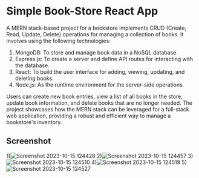 # Simple Book-Store React App
A MERN stack-based project for a bookstore implements CRUD (Create, Read, Update, Delete) operations for managing a collection of books. It involves using the following technologies:

1. MongoDB: To store and manage book data in a NoSQL database.
2. Express.js: To create a server and define API routes for interacting with the database.
3. React: To build the user interface for adding, viewing, updating, and deleting books.
4. Node.js: As the runtime environment for the server-side operations.

Users can create new book entries, view a list of all books in the store, update book information, and delete books that are no longer needed. The project showcases how the MERN stack can be leveraged for a full-stack web application, providing a robust and efficient way to manage a bookstore's inventory.

## Screenshot
1)![Screenshot 2023-10-15 124428](https://github.com/StevenNoronha/book_store/assets/125193808/5f8ea209-8e3d-4d59-ab9a-1ee2d92ef6e6)
2)![Screenshot 2023-10-15 124457](https://github.com/StevenNoronha/book_store/assets/125193808/5d6e3681-3fbb-4a64-a1ba-c10df4e523c3)
3)![Screenshot 2023-10-15 124510](https://github.com/StevenNoronha/book_store/assets/125193808/c0d04ae0-f850-4ce3-8d28-7be69440440c)
4)![Screenshot 2023-10-15 124519](https://github.com/StevenNoronha/book_store/assets/125193808/aa45a71e-e1af-4501-8bbd-73de04b49cd0)
5)![Screenshot 2023-10-15 124527](https://github.com/StevenNoronha/book_store/assets/125193808/3915fc52-76f2-4ad2-8232-61aa4443f507)
